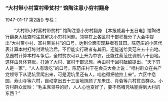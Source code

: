 ### “大村带小村富村带贫村”  馆陶注意小穷村翻身

1947-01-17
第2版()
专栏：

　　“大村带小村富村带贫村”
    馆陶注意小穷村翻身
    【本报威县十五日电】馆陶进行翻身大检查时注意解决小穷村问题。领导在上各区村干部积极分子大会中提出“大村带小村、富村带贫村”的口号，达到全面实现耕者有其田。陈范庄的小区代表计算本村打垮封建统治后，不但能实行耕者有其田，还能送给吴范庄五十亩地。息园村计算本村斗争后，全村贫农可以上升为中农，还能往蔡范庄调剂八十亩地。这样由具体算账，打通了大村、富村干部思想，再由村干回村酝酿提出，“天下穷人是一家”，“人人有饭吃”的口号。陈范庄村干在会员大会上说：“咱村群众在共产党领导下从泥坑里爬出来，可是泥坑里还有人，咱也得把他拉上来”。六区中息圆、寿山寺等六村，自动拿出五十三亩地照顾了东朱庄、肖砦等六村贫苦群众。小穷村群众反映：“毛主席领导的好，人人心也变好了，要不然咱凭啥能得到大村的东西？”
